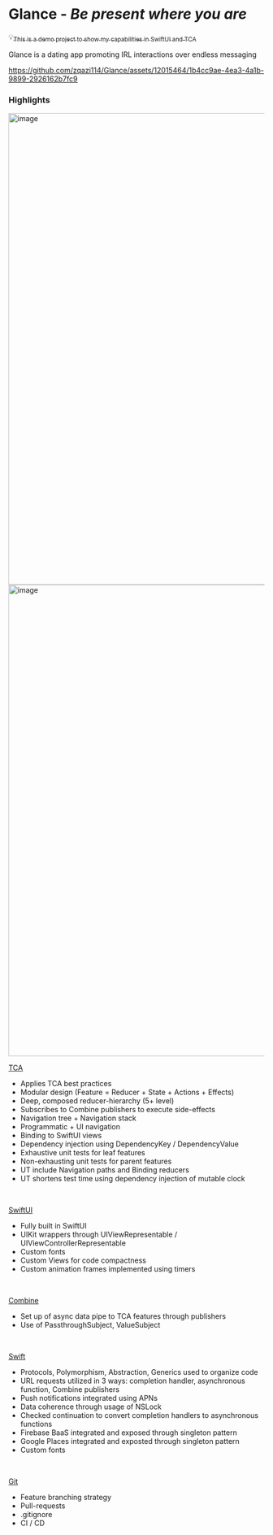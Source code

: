  # Glance - *Be present where you are*

:bulb:<u><sub>This is a demo project to show my capabilities in SwiftUI and TCA</sub></u>

Glance is a dating app promoting IRL interactions over endless messaging

https://github.com/zqazi114/Glance/assets/12015464/1b4cc9ae-4ea3-4a1b-9899-2926162b7fc9


### Highlights

<img width="928" alt="image" src="https://github.com/zqazi114/Glance/assets/12015464/d12c9f82-c7b5-4cd0-be1f-ed8532ff4eb1">
<img width="928" alt="image" src="https://github.com/zqazi114/Glance/assets/12015464/45417c9b-d5bf-4183-b038-98b85466d9cc">

</br>

<ins>TCA</ins>
  - Applies TCA best practices
  - Modular design (Feature = Reducer + State + Actions + Effects)
  - Deep, composed reducer-hierarchy (5+ level)
  - Subscribes to Combine publishers to execute side-effects
  - Navigation tree + Navigation stack
  - Programmatic + UI navigation
  - Binding to SwiftUI views
  - Dependency injection using DependencyKey / DependencyValue
  - Exhaustive unit tests for leaf features
  - Non-exhausting unit tests for parent features
  - UT include Navigation paths and Binding reducers
  - UT shortens test time using dependency injection of mutable clock

</br>

<ins>SwiftUI</ins>
  - Fully built in SwiftUI
  - UIKit wrappers through UIViewRepresentable / UIViewControllerRepresentable
  - Custom fonts
  - Custom Views for code compactness
  - Custom animation frames implemented using timers
    
</br>

<ins>Combine</ins>
  - Set up of async data pipe to TCA features through publishers
  - Use of PassthroughSubject, ValueSubject

</br>

<ins>Swift</ins>
  - Protocols, Polymorphism, Abstraction, Generics used to organize code
  - URL requests utilized in 3 ways: completion handler, asynchronous function, Combine publishers
  - Push notifications integrated using APNs
  - Data coherence through usage of NSLock
  - Checked continuation to convert completion handlers to asynchronous functions
  - Firebase BaaS integrated and exposed through singleton pattern
  - Google Places integrated and exposted through singleton pattern
  - Custom fonts

</br>

<ins>Git</ins>
  - Feature branching strategy
  - Pull-requests
  - .gitignore
  - CI / CD

<br/>  
